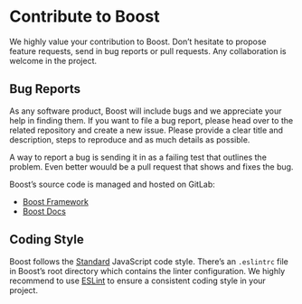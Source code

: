 # Contribute to Boost
We highly value your contribution to Boost. Don’t hesitate to propose feature requests, send in bug reports or pull requests. Any collaboration is welcome in the project.


## Bug Reports
As any software product, Boost will include bugs and we appreciate your help in finding them. If you want to file a bug report, please head over to the related repository and create a new issue. Please provide a clear title and description, steps to reproduce and as much details as possible.

A way to report a bug is sending it in as a failing test that outlines the problem. Even better wouuld be a pull request that shows and fixes the bug.

Boost’s source code is managed and hosted on GitLab:

- [Boost Framework](https://gitlab.com/futurestudio-boost/boost)
- [Boost Docs](https://gitlab.com/futurestudio-boost/docs)


## Coding Style
Boost follows the [Standard](https://standardjs.com/) JavaScript code style. There’s an `.eslintrc` file in Boost’s root directory which contains the linter configuration. We highly recommend to use [ESLint](https://eslint.org/) to ensure a consistent coding style in your project.
